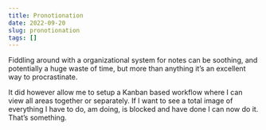 ```yaml
---
title: Pronotionation
date: 2022-09-20
slug: pronotionation
tags: []
---
```


Fiddling around with a organizational system for notes can be soothing, and potentially a huge waste of time, but more than anything it’s an excellent way to procrastinate.

It did however allow me to setup a Kanban based workflow where I can view all areas together or separately. If I want to see a total image of everything I have to do, am doing, is blocked and have done I can now do it. That’s something.


